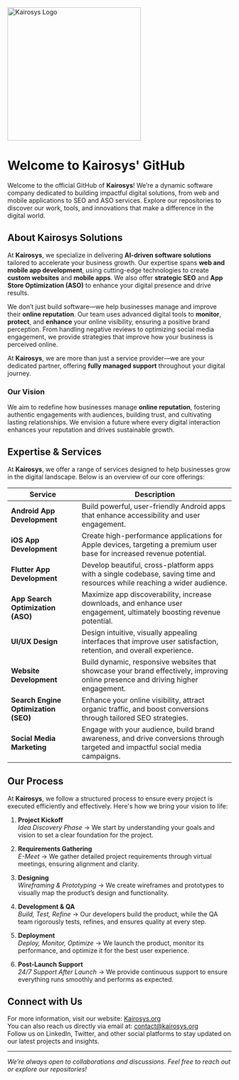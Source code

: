 

  <img src="https://kairosys.org/wp-content/uploads/2024/11/kairos-logo-light-kirosys.org_.webp" alt="Kairosys Logo" width="300"/>

# Welcome to Kairosys' GitHub

Welcome to the official GitHub of **Kairosys**! We’re a dynamic software company dedicated to building impactful digital solutions, from web and mobile applications to SEO and ASO services. Explore our repositories to discover our work, tools, and innovations that make a difference in the digital world.

## About Kairosys Solutions

At **Kairosys**, we specialize in delivering **AI-driven software solutions** tailored to accelerate your business growth. Our expertise spans **web and mobile app development**, using cutting-edge technologies to create **custom websites** and **mobile apps**. We also offer **strategic SEO** and **App Store Optimization (ASO)** to enhance your digital presence and drive results.

We don’t just build software—we help businesses manage and improve their **online reputation**. Our team uses advanced digital tools to **monitor**, **protect**, and **enhance** your online visibility, ensuring a positive brand perception. From handling negative reviews to optimizing social media engagement, we provide strategies that improve how your business is perceived online.

At **Kairosys**, we are more than just a service provider—we are your dedicated partner, offering **fully managed support** throughout your digital journey.


### Our Vision

We aim to redefine how businesses manage **online reputation**, fostering authentic engagements with audiences, building trust, and cultivating lasting relationships. We envision a future where every digital interaction enhances your reputation and drives sustainable growth.

## Expertise & Services

At **Kairosys**, we offer a range of services designed to help businesses grow in the digital landscape. Below is an overview of our core offerings:

| **Service**                      | **Description**                                                                                                                                                  |
|-----------------------------------|------------------------------------------------------------------------------------------------------------------------------------------------------------------|
| **Android App Development**       | Build powerful, user-friendly Android apps that enhance accessibility and user engagement.                                                                      |
| **iOS App Development**           | Create high-performance applications for Apple devices, targeting a premium user base for increased revenue potential.                                           |
| **Flutter App Development**       | Develop beautiful, cross-platform apps with a single codebase, saving time and resources while reaching a wider audience.                                          |
| **App Search Optimization (ASO)** | Maximize app discoverability, increase downloads, and enhance user engagement, ultimately boosting revenue potential.                                             |
| **UI/UX Design**                  | Design intuitive, visually appealing interfaces that improve user satisfaction, retention, and overall experience.                                               |
| **Website Development**           | Build dynamic, responsive websites that showcase your brand effectively, improving online presence and driving higher engagement.                               |
| **Search Engine Optimization (SEO)** | Enhance your online visibility, attract organic traffic, and boost conversions through tailored SEO strategies.                                                  |
| **Social Media Marketing**        | Engage with your audience, build brand awareness, and drive conversions through targeted and impactful social media campaigns.                                    |


## Our Process

At **Kairosys**, we follow a structured process to ensure every project is executed efficiently and effectively. Here's how we bring your vision to life:

1. **Project Kickoff**  
   _Idea Discovery Phase_ → We start by understanding your goals and vision to set a clear foundation for the project.

2. **Requirements Gathering**  
   _E-Meet_ → We gather detailed project requirements through virtual meetings, ensuring alignment and clarity.

3. **Designing**  
   _Wireframing & Prototyping_ → We create wireframes and prototypes to visually map the product’s design and functionality.

4. **Development & QA**  
   _Build, Test, Refine_ → Our developers build the product, while the QA team rigorously tests, refines, and ensures quality at every step.

5. **Deployment**  
   _Deploy, Monitor, Optimize_ → We launch the product, monitor its performance, and optimize it for the best user experience.

6. **Post-Launch Support**  
   _24/7 Support After Launch_ → We provide continuous support to ensure everything runs smoothly and performs as expected.


## Connect with Us

For more information, visit our website: [Kairosys.org](https://kairosys.org)  
You can also reach us directly via email at: [contact@kairosys.org](mailto:contact@kairosys.org)  
Follow us on LinkedIn, Twitter, and other social platforms to stay updated on our latest projects and insights.

---

*We’re always open to collaborations and discussions. Feel free to reach out or explore our repositories!*

